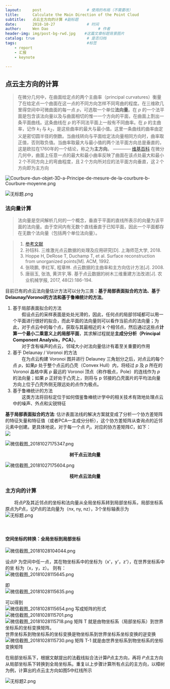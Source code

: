 ```yaml
---
layout:     post                    # 使用的布局（不需要改）
title:      Calculate the Main Direction of the Point Cloud              # 标题 
subtitle:   点云主方向的计算 #副标题
date:       2018-10-27              # 时间
author:     Wen Dao                      # 作者
header-img: img/post-bg-rwd.jpg    #这篇文章标题背景图片
catalog: true                       # 是否归档
tags:                               #标签
    - report
    - 汇报
    - keynote
    
---
```

## 点云主方向的计算
> 在微分几何中，在曲面给定点的两个主曲率（principal curvatures）衡量了在给定点一个曲面在这一点的不同方向怎样不同弯曲的程度。在三维欧几里得空间中可微曲面的每一点 *p*，可选取一个单位**法向量**。在 *p* 的一个法平面是包含该法向量以及与曲面相切的惟一一个方向的平面，在曲面上割出一条平面曲线。这条曲线在 *p* 的不同法平面上一般有不同曲率。在 *p* 的主曲率，记作 *k<sub>1</sub>* 与 *k<sub>2</sub>*，是这些曲率的最大与最小值。这里一条曲线的曲率由定义是密切圆半径的倒数。当曲线转向与平面给定法向量相同方向时，曲率取正值，否则取负值。当曲率取最大与最小值的两个法平面方向总是垂直的，这是欧拉在1760年的一个结论，称之为**主方向**。  ———— [维基百科](https://zh.wikipedia.org/wiki/%E4%B8%BB%E6%9B%B2%E7%8E%87)
> 在微分几何中，曲面上任意一点的最大和最小曲率反映了曲面在该点处最大和最小２个不同方向上的弯曲程度，且２个方向所对应的法平面方向垂直，这２个方向即为主方向

![Courbure-dun-objet-3D-a-Principe-de-mesure-de-la-courbure-b-Courbure-moyenne.png](https://i.loli.net/2018/10/27/5bd3d05b9a26c.png)  

![无标题.png](https://i.loli.net/2018/10/27/5bd43a8f46235.png)


### 法向量计算  
>法向量是空间解析几何的一个概念，垂直于平面的直线所表示的向量为该平面的法向量。由于空间内有无数个直线垂直于已知平面，因此一个平面都存在无数个法向量（包括两个单位法向量）。  


> 1. [参考文献](http://www.pclcn.org/study/shownews.php?lang=cn&id=105)  
> 2. 孙钰科. 三维激光点云数据的处理及应用研究[D]. 上海师范大学, 2018.
> 3. Hoppe H, DeRose T, Duchamp T, et al. Surface reconstruction from unorganized points[M]. ACM, 1992.
> 4. 张晓鹏, 李红军, 程章林. 点云数据的主曲率和主方向估计方法[J]. 2008.
> 5. 唐丽玉, 张浩, 黄洪宇,等. 基于点云数据的树木三维重建方法改进[J]. 农业机械学报, 2017, 48(2):186-194.

目前已有的点云法向量估计方法可以分为三类：**基于局部表面拟合的方法、基于Delaunay/Voronoi的方法和基于鲁棒统计的方法**。
1. 基于局部表面拟合的方法  
　　假设点云的采样表面是处处光滑的，因此，任何点的局部邻域都可以用一个平面进行很好的拟合，而此平面的法向量则可以看作当前点的法向量；为此，对于点云中的每个点，获取与其最相近的 *k* 个相邻点，然后通过这些点**计算一个最小二乘意义上的局部平面**，其求解过程就是**主成分分析（Principal Component Analysis，PCA）**。  
　　对于含有噪声的点云，邻域大小对法向量估计有着至关重要的作用  
2. 基于 Delaunay / Voronoi 的方法  
　　在为点云构建 Voronoi 图并进行 Delauney 三角划分之后，对点云的每个点 *p*，如果*p* 处于整个点云的凸壳（Convex Hull）内，将经过 *p* 及 *p* 所在的 Voronoi 晶格中离 *p* 最远的 Voronoi 顶点（称作极点，Pole）的连线作为 *p* 的法向量；如果 *p* 正好处于凸壳上，则将与 p 邻接的凸壳面片的平均法向量方向上位于凸壳外侧无限远处的点作为极点。
3. 基于鲁棒统计的方法  
　　这类方法将目标定位于如何借鉴鲁棒统计学中的相关技术有效地处理点云中的噪声、外点和尖锐特征

**基于局部表面拟合的方法**: 估计表面法线的解决方案就变成了分析一个协方差矩阵的特征矢量和特征值（或者PCA—主成分分析），这个协方差矩阵从查询点的近邻元素中创建。更具体地说，对于每一个点 *P<sub>i</sub>*，对应的协方差矩阵*C*，如下：  
![](https://i.loli.net/2018/10/27/5bd42c7f38efc.jpg)  


![微信截图_20181027175347.png](https://i.loli.net/2018/10/27/5bd435c05921d.png)  
<center><b>树干点云法向量</b></center>


![微信截图_20181027175604.png](https://i.loli.net/2018/10/27/5bd43649863bb.png)  

<center><b>枝叶点云法向量</b></center>  

### 主方向的计算  

　　将点*P*及其近邻点的坐标和法向量从全局坐标系转到局部坐标系，局部坐标系原点为*P*点，记*P*点的法向量为（nx, ny, nz），3个坐标轴表示为  
![无标题.png](https://i.loli.net/2018/10/27/5bd472eb8e466.png)

　　
#### 空间坐标的转换：全局坐标到局部坐标

![微信截图_20181028104044.png](https://i.loli.net/2018/10/28/5bd521c8c260d.png)  

设点P 为空间中任一点，其在物坐标系中的坐标为（x'，y'，z'），在世界坐标系中的坐
标为（x，y，z）。
则有：  
![微信截图_20181028115645.png](https://i.loli.net/2018/10/28/5bd533c6c96fc.png)  

即  
![微信截图_20181028115635.png](https://i.loli.net/2018/10/28/5bd533c722283.png)  

可以得到  
![微信截图_20181028115654.png](https://i.loli.net/2018/10/28/5bd533c6dc227.png)
写成矩阵的形式  
![微信截图_20181028115701.png](https://i.loli.net/2018/10/28/5bd533c6ae474.png)  
![微信截图_20181028115718.png](https://i.loli.net/2018/10/28/5bd533c6bd0aa.png)
矩阵 T 就是由物坐标系（局部坐标系）到世界坐标系的坐标变换矩阵。  
世界坐标系到物坐标系的坐标变换是物坐标系到世界坐标系坐标变换的逆变换  
![微信截图_20181028115730.png](https://i.loli.net/2018/10/28/5bd533c68db82.png)
矩阵 T-1 就是由世界坐标系到物坐标系的坐标变换矩阵  



在局部坐标系下，根据文献提出的法截线拟合法计算*P*点主方向，再将*Ｐ*点主方向从局部坐标系下转换到全局坐标系。重复以上步骤计算所有点云的主方向，以樟树为例，计算出的点云主方向如图5中红线所示  

![无标题2.png](https://i.loli.net/2018/10/27/5bd479f72b12e.png)
  
  
